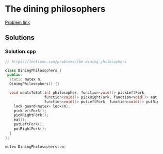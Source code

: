 # The dining philosophers

[Problem link](https://leetcode.com/problems/the-dining-philosophers)

## Solutions


### Solution.cpp
```cpp
// https://leetcode.com/problems/the-dining-philosophers

class DiningPhilosophers {
 public:
  static mutex m;
  DiningPhilosophers() {}

  void wantsToEat(int philosopher, function<void()> pickLeftFork,
                  function<void()> pickRightFork, function<void()> eat,
                  function<void()> putLeftFork, function<void()> putRightFork) {
    lock_guard<mutex> lock(m);
    pickLeftFork();
    pickRightFork();
    eat();
    putLeftFork();
    putRightFork();
  }
};

mutex DiningPhilosophers::m;
```